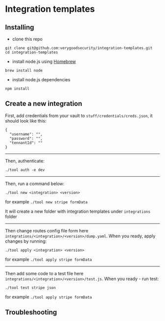 # Integration templates


## Installing
- clone this repo
```
git clone git@github.com:verygoodsecurity/integration-templates.git
cd integration-templates
```
- install node.js using [Homebrew](https://formulae.brew.sh/formula/node)
```
brew install node
```
- install node.js dependencies
```
npm install
```

## Create a new integration

First, add credentials from your vault to `stuff/credentials/creds.json`, it should look like this:
```
{
  "username": "",
  "password": "",
  "tennantId": ""
}
```

---

Then, authenticate:
```
./tool auth -e dev

```

---

Then, run a command below:
```
./tool new <integration> <version>

```
for example `./tool new stripe formData`

It will create a new folder with integration templates under `integrations` folder

---
Then change routes config file form here `integrations/<integration>/<version>/dump.yaml`.
When you ready, apply changes by running:
```
./tool apply <integration> <version>
```
for example `./tool apply stripe formData`

---

Then add some code to a test file here `integrations/<integration>/<version>/test.js`.
When you ready - run test:
```
./tool test stripe json
```
for example `./tool apply stripe formData`

## Troubleshooting
